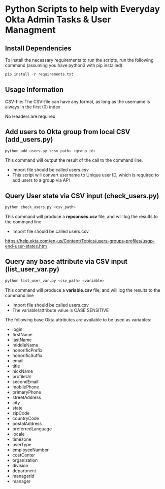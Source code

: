 # Python Scripts to help with Everyday Okta Admin Tasks & User Managment

## Install Dependencies
To install the necessary requirements to run the scripts, run the following command (assuming you have python3 with pip installed):
```py
pip install -r requirements.txt
```

## Usage Information
CSV-file: The CSV-file can have any format, as long as the username is always in the first (0) index

No Headers are required


## Add users to Okta group from local CSV (**add_users.py**)
```py
python add_users.py <csv_path> <group_id>
```
This command will output the result of the call to the command line.

- Import file should be called users.csv
- This script will convert username to Unique user ID, which is required to add users to a group via API

## Query User state via CSV input (**check_users.py**)
```py
python check_users.py <csv_path>
```
This command will produce a **repsonses.csv** file, and will log the results to the command line

- Import file should be called users.csv

https://help.okta.com/en-us/Content/Topics/users-groups-profiles/usgp-end-user-states.htm

## Query any base attribute via CSV input (**list_user_var.py**)

```py
python list_user_var.py <csv_path> <variable>
```

This command will produce a **variable.csv** file, and will log the results to the command line

- Import file should be called users.csv
- The variable/attribute value is CASE SENSITIVE

The following base Okta attributes are available to be used as variables:


- login
- firstName
- lastName
- middleName
- honorificPrefix
- honorificSuffix
- email
- title
- nickName
- profileUrl
- secondEmail
- mobilePhone
- primaryPhone
- streetAddress
- city
- state
- zipCode
- countryCode
- postalAddress
- preferredLanguage
- locale
- timezone
- userType
- employeeNumber
- costCenter
- organization
- division
- department
- managerId
- manager
